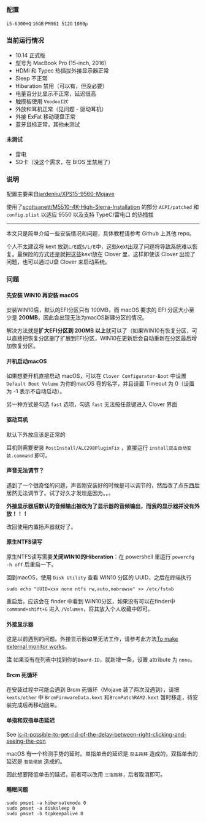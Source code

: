 ### 配置

`i5-6300HQ` `16GB` `PM961 512G` `1080p` 

### 当前运行情况

- 10.14 正式版
- 型号为 MacBook Pro (15-inch, 2016)
- HDMI 和 Typec 热插拔外接显示器正常
- Sleep 不正常
- Hiberation 禁用（可以有，但没必要）
- 电量百分比显示不正常，延迟很高
- 触摸板使用 `VoodooI2C`
- 外放和耳机正常（见问题 - 驱动耳机）
- 外接 ExFat 移动硬盘正常
- 蓝牙鼠标正常，其他未测试

#### 未测试

- 雷电
- SD卡（没这个需求，在 BIOS 里禁用了）

### 说明

配置主要来自[jardenliu/XPS15-9560-Mojave](https://github.com/jardenliu/XPS15-9560-Mojave)

使用了[scottsanett/M5510-4K-High-Sierra-Installation](https://github.com/scottsanett/M5510-4K-High-Sierra-Installation) 的部分 `ACPI/patched` 和 `config.plist` 以适应 9550 以及支持 TypeC/雷电口 的热插拔

---

本文只是简单介绍一些安装情况和问题，具体教程请参考 Github 上其他 repo。

个人不太建议将 kext 放到`L/E`或`S/L/E`中，这些kext出现了问题将导致系统难以恢复。最保险的方式还是就把这些kext放在 Clover 里，这样即使该 Clover 出现了问题，也可以通过U盘 Clover 来启动系统。

### 问题

#### 先安装 WIN10 再安装 macOS

安装WIN10后，默认的EFI分区只有 100MB，而 macOS 要求的 EFI 分区大小至少是 **200MB**，因此会出现无法为macOS新建分区的情况。

解决方法就是**扩大EFI分区到 200MB 以上**就可以了（如果WIN10有恢复分区，可以直接把恢复分区删了扩展到EFI分区，WIN10在更新后会自动重新在分区最后增加恢复分区。

#### 开机启动macOS

如果想要开机直接启动 macOS，可以在 `Clover Configurator-Boot` 中设置 `Default Boot Volume` 为你的macOS 卷的名字，并且设置 Timeout 为 0（设置为 -1 表示不自动启动）。

另一种方式是勾选 `fast` 选项，勾选 `fast` 无法按任意键进入 Clover 界面

#### 驱动耳机

默认下外放应该是正常的

耳机则需要安装 `PostInstall/ALC298PluginFix` ，直接运行 `install双击自动安装.command` 即可。

#### 声音无法调节？

遇到了一个很奇怪的问题，声音刚安装好的时候是可以调节的，然后改了点东西后居然无法调节了。试了好久才发现是因为。。。

**外接显示器后默认的音频输出被改为了显示器的音频输出，而我的显示器并没有外放！！！**

改回使用内置扬声器就好了。

#### 原生NTFS读写

原生NTFS读写需要**关闭WIN10的Hiberation**：在 powershell 里运行 `powercfg -h off` 后重启一下。

回到macOS，使用 `Disk Utility` 查看 WIN10 分区的 UUID，之后在终端执行

```
sudo echo "UUID=xxx none ntfs rw,auto,nobrowse" >> /etc/fstab
```

重启后，应该会在 finder 中看到 WIN10分区，如果没有可以在finder中 `command+shift+G` 进入 `/Volumes`，将其放入个人收藏中即可。

#### 外接显示器

这是以前遇到的问题。外接显示器如果无法工作，请参考此方法[To make external monitor works](https://github.com/corenel/XPS9550-macOS#tips)。

**注** 如果没有在列表中找到你的`Board-ID`，就新增一条，设置 attribute 为 `none`。

#### Brcm 死循环

在安装过程中可能会遇到 Brcm 死循环（Mojave 装了两次没遇到），请把 `kexts/other` 中 `BrcmFirmwareData.kext` 和`BrcmPatchRAM2.kext` 暂时移走，待安装完成后再移动回来。

#### 单指和双指单击延迟

See [is-it-possible-to-get-rid-of-the-delay-between-right-clicking-and-seeing-the-con](https://apple.stackexchange.com/questions/218179/is-it-possible-to-get-rid-of-the-delay-between-right-clicking-and-seeing-the-con)

macOS 有一个检测手势的延时。单指单击的延迟是 `双击拖移` 造成的，双指单击的延迟是 `智能缩放` 造成的。

因此想要降低单击的延迟，前者可以改用 `三指拖移`，后者取消即可。

#### 睡眠问题

```
sudo pmset -a hibernatemode 0
sudo pmset -a disksleep 0
sudo pmset -b tcpkeepalive 0
```

